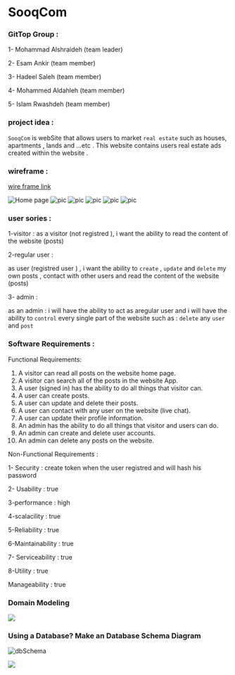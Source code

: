 # SooqCom

### GitTop Group :

1- Mohammad Alshraideh (team leader)

2- Esam Ankir (team member)

3- Hadeel Saleh (team member)

4- Mohammed Aldahleh (team member)

5- Islam Rwashdeh (team member)


### project idea : 
 
 `SooqCom` is webSite that allows users to market `real estate` such as houses, apartments , lands and ...etc . 
 This website contains users real estate ads created within the website .




### wireframe : 
[wire frame link](https://rp.mockplus.com/run/cwwT2JOHig/VnziwrSIn1?cps=expand&rps=expand&nav=1&ha=0&la=0&fc=0&out=1&rt=1)

![Home page](./assets/home.png)
![pic](./assets/sinin.jpg)
![pic](./assets/sinup.jpg)
![pic](./assets/usrpage.jpg)
![pic](./assets/userprof.jpg)
![pic](./assets/createpage.jpg)

### user sories : 

1-visitor : 
 as a visitor (not registred ), i want the ability to read the content of the website (posts) 

2-regular user : 

as user (registred user ) , i want the ability to `create` , `update` and `delete` my own posts ,
contact with other users and read the content of the website (posts)

3- admin : 

as an admin : i will have the ability to act as aregular user and  i will have the ability to `control` every single part of the website such as : `delete` any `user` and `post`

### Software Requirements :

Functional Requirements:

1. A visitor can read all posts on the website home page.
2. A visitor can search all of the posts in the website App.
3. A user (signed in) has the ability to do all things that visitor can.
4. A user can create posts.
5. A user can update and delete their posts.
6. A user can contact with any user on the website (live chat).
7. A user can update their profile information.
8. An admin has the ability to do all things that visitor and users can do.
9. An admin can create and delete user accounts.
10. An admin can delete any posts on the website.

Non-Functional Requirements : 

1- Security  :  create token when the user registred and will hash his password 

2- Usability : true

3-performance  : high 

4-scalacility : true

5-Reliability : true

6-Maintainability : true

7- Serviceability : true

8-Utility : true

Manageability : true


### Domain Modeling

![](./assets/UML-diagramt.PNG)

### Using a Database? Make an Database Schema Diagram

![dbSchema](./assets/DB-schema.PNG)


![](./assets/db.PNG)

